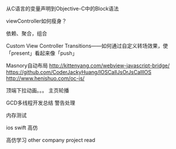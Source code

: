 从C语言的变量声明到Objective-C中的Block语法

viewController如何瘦身？

依赖、聚合，组合

Custom View Controller Transitions——如何通过自定义转场效果，使「present」看起来像「push」

Masnory自动布局
http://kittenyang.com/webview-javascript-bridge/ 
https://github.com/CoderJackyHuang/IOSCallJsOrJsCallIOS
http://www.henishuo.com/oc-js/

顶端下拉动画。。。
主页轮播

GCD多线程开发总结
警告处理

内存测试

ios swift 高仿

高仿学习
other company project read


